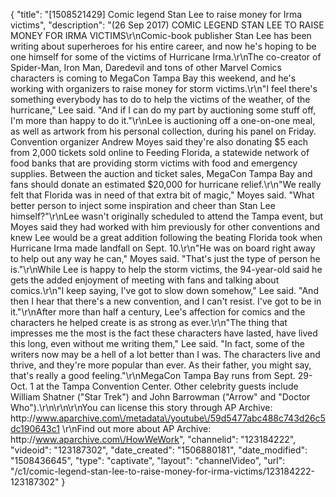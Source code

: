 {
    "title": "[1508521429] Comic legend Stan Lee to raise money for Irma victims",
    "description": "(26 Sep 2017) COMIC LEGEND STAN LEE TO RAISE MONEY FOR IRMA VICTIMS\r\nComic-book publisher Stan Lee has been writing about superheroes for his entire career, and now he's hoping to be one himself for some of the victims of Hurricane Irma.\r\nThe co-creator of Spider-Man, Iron Man, Daredevil and tons of other Marvel Comics characters is coming to MegaCon Tampa Bay this weekend, and he's working with organizers to raise money for storm victims.\r\n\"I feel there's something everybody has to do to help the victims of the weather, of the hurricane,\" Lee said. \"And if I can do my part by auctioning some stuff off, I'm more than happy to do it.\"\r\nLee is auctioning off a one-on-one meal, as well as artwork from his personal collection, during his panel on Friday. Convention organizer Andrew Moyes said they're also donating $5 each from 2,000 tickets sold online to Feeding Florida, a statewide network of food banks that are providing storm victims with food and emergency supplies. Between the auction and ticket sales, MegaCon Tampa Bay and fans should donate an estimated $20,000 for hurricane relief.\r\n\"We really felt that Florida was in need of that extra bit of magic,\" Moyes said. \"What better person to inject some inspiration and cheer than Stan Lee himself?\"\r\nLee wasn't originally scheduled to attend the Tampa event, but Moyes said they had worked with him previously for other conventions and knew Lee would be a great addition following the beating Florida took when Hurricane Irma made landfall on Sept. 10.\r\n\"He was on board right away to help out any way he can,\" Moyes said. \"That's just the type of person he is.\"\r\nWhile Lee is happy to help the storm victims, the 94-year-old said he gets the added enjoyment of meeting with fans and talking about comics.\r\n\"I keep saying, I've got to slow down somehow,\" Lee said. \"And then I hear that there's a new convention, and I can't resist. I've got to be in it.\"\r\nAfter more than half a century, Lee's affection for comics and the characters he helped create is as strong as ever.\r\n\"The thing that impresses me the most is the fact these characters have lasted, have lived this long, even without me writing them,\" Lee said. \"In fact, some of the writers now may be a hell of a lot better than I was. The characters live and thrive, and they're more popular than ever. As their father, you might say, that's really a good feeling.\"\r\nMegaCon Tampa Bay runs from Sept. 29-Oct. 1 at the Tampa Convention Center. Other celebrity guests include William Shatner (\"Star Trek\") and John Barrowman (\"Arrow\" and \"Doctor Who\").\r\n\r\n\r\nYou can license this story through AP Archive: http:\/\/www.aparchive.com\/metadata\/youtube\/59d5477abc488c743d26c5dc190643c1 \r\nFind out more about AP Archive: http:\/\/www.aparchive.com\/HowWeWork",
    "channelid": "123184222",
    "videoid": "123187302",
    "date_created": "1506880181",
    "date_modified": "1508436645",
    "type": "captivate",
    "layout": "channelVideo",
    "url": "\/c1\/comic-legend-stan-lee-to-raise-money-for-irma-victims\/123184222-123187302"
}